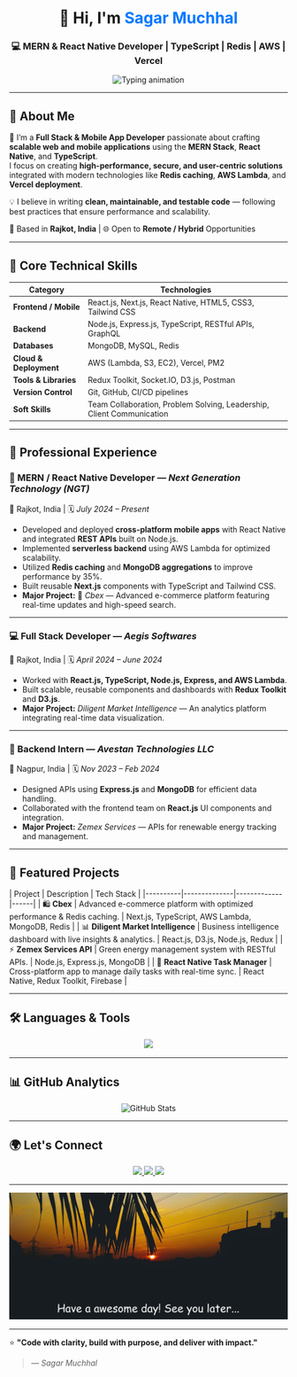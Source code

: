 <!-- 💫 Professional GitHub Profile README for Sagar Muchhal -->

<h1 align="center">👋 Hi, I'm <span style="color:#0078FF;">Sagar Muchhal</span></h1>
<h3 align="center">💻 MERN & React Native Developer | TypeScript | Redis | AWS | Vercel</h3>

<p align="center">
  <img src="https://readme-typing-svg.herokuapp.com?font=Fira+Code&size=22&pause=1000&color=0078FF&center=true&vCenter=true&width=700&lines=Full-Stack+Developer+%7C+React+Native+Specialist;Building+scalable+apps+with+MERN+and+TypeScript;Cloud+Ready+%7C+Performance+Driven+%7C+Team+Focused" alt="Typing animation" />
</p>

---

## 🧠 About Me

🚀 I’m a **Full Stack & Mobile App Developer** passionate about crafting **scalable web and mobile applications** using the **MERN Stack**, **React Native**, and **TypeScript**.  
I focus on creating **high-performance, secure, and user-centric solutions** integrated with modern technologies like **Redis caching**, **AWS Lambda**, and **Vercel deployment**.  

💡 I believe in writing **clean, maintainable, and testable code** — following best practices that ensure performance and scalability.

📍 Based in **Rajkot, India** | 🌐 Open to **Remote / Hybrid** Opportunities

---

## 🚀 Core Technical Skills

| Category | Technologies |
|-----------|---------------|
| **Frontend / Mobile** | React.js, Next.js, React Native, HTML5, CSS3, Tailwind CSS |
| **Backend** | Node.js, Express.js, TypeScript, RESTful APIs, GraphQL |
| **Databases** | MongoDB, MySQL, Redis |
| **Cloud & Deployment** | AWS (Lambda, S3, EC2), Vercel, PM2 |
| **Tools & Libraries** | Redux Toolkit, Socket.IO, D3.js, Postman |
| **Version Control** | Git, GitHub, CI/CD pipelines |
| **Soft Skills** | Team Collaboration, Problem Solving, Leadership, Client Communication |

---

## 🏢 Professional Experience

### 💼 MERN / React Native Developer — *Next Generation Technology (NGT)*
📍 Rajkot, India | 🗓️ *July 2024 – Present*  

- Developed and deployed **cross-platform mobile apps** with React Native and integrated **REST APIs** built on Node.js.  
- Implemented **serverless backend** using AWS Lambda for optimized scalability.  
- Utilized **Redis caching** and **MongoDB aggregations** to improve performance by 35%.  
- Built reusable **Next.js** components with TypeScript and Tailwind CSS.  
- **Major Project:** 🛒 *Cbex* — Advanced e-commerce platform featuring real-time updates and high-speed search.

---

### 💻 Full Stack Developer — *Aegis Softwares*  
📍 Rajkot, India | 🗓️ *April 2024 – June 2024*

- Worked with **React.js, TypeScript, Node.js, Express, and AWS Lambda**.  
- Built scalable, reusable components and dashboards with **Redux Toolkit** and **D3.js**.  
- **Major Project:** *Diligent Market Intelligence* — An analytics platform integrating real-time data visualization.

---

### 🌱 Backend Intern — *Avestan Technologies LLC*  
📍 Nagpur, India | 🗓️ *Nov 2023 – Feb 2024*  

- Designed APIs using **Express.js** and **MongoDB** for efficient data handling.  
- Collaborated with the frontend team on **React.js** UI components and integration.  
- **Major Project:** *Zemex Services* — APIs for renewable energy tracking and management.

---

## 🧩 Featured Projects

| Project | Description | Tech Stack |
|----------|--------------|-------------|------|
| 🛍️ **Cbex** | Advanced e-commerce platform with optimized performance & Redis caching. | Next.js, TypeScript, AWS Lambda, MongoDB, Redis |
| 📊 **Diligent Market Intelligence** | Business intelligence dashboard with live insights & analytics. | React.js, D3.js, Node.js, Redux |
| ⚡ **Zemex Services API** | Green energy management system with RESTful APIs. | Node.js, Express.js, MongoDB |
| 📱 **React Native Task Manager** | Cross-platform app to manage daily tasks with real-time sync. | React Native, Redux Toolkit, Firebase |

---

## 🛠️ Languages & Tools

<p align="center">
  <img src="https://skillicons.dev/icons?i=react,reactnative,nextjs,typescript,nodejs,express,mongodb,mysql,redis,tailwind,aws,vercel,git,github,html,css,postman" />
</p>

---

## 📊 GitHub Analytics

<p align="center">
  <img src="https://github-readme-stats.vercel.app/api?username=muchhalsagar&show_icons=true&theme=tokyonight&hide_border=true" alt="GitHub Stats" />
</p>

---

## 🌍 Let's Connect

<p align="center">
  <a href="https://www.linkedin.com/in/sagar-muchhal" target="_blank">
    <img src="https://img.shields.io/badge/LinkedIn-0078FF?style=for-the-badge&logo=linkedin&logoColor=white"/>
  </a>
  <a href="mailto:muchhalsagar@gmail.com" target="_blank">
    <img src="https://img.shields.io/badge/Gmail-D14836?style=for-the-badge&logo=gmail&logoColor=white"/>
  </a>
  <a href="https://github.com/muchhalsagar" target="_blank">
    <img src="https://img.shields.io/badge/GitHub-171515?style=for-the-badge&logo=github&logoColor=white"/>
  </a>
</p>

---

<p align="center">
  <img src="https://raw.githubusercontent.com/muchhalsagar/muchhalsagar/main/sunrise.jpeg" width="700" alt="Sagar Muchhal Banner" />
</p>

---

⭐ **"Code with clarity, build with purpose, and deliver with impact."**  
> — *Sagar Muchhal*
